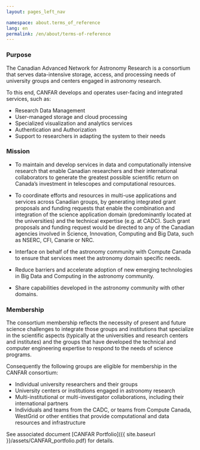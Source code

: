 ```yaml
---
layout: pages_left_nav

namespace: about.terms_of_reference
lang: en
permalink: /en/about/terms-of-reference
---
```


<!-- Content start -->

### Purpose
The Canadian Advanced Network for Astronomy Research is a consortium that serves
data-intensive storage, access, and processing needs of university groups and
centers engaged in astronomy research.

To this end, CANFAR develops and operates user-facing and integrated services,
such as:

  - Research Data Management
  - User-managed storage and cloud processing
  - Specialized visualization and analytics services
  - Authentication and Authorization
  - Support to researchers in adapting the system to their needs

### Mission
  - To maintain and develop services in data and computationally intensive
  research that enable Canadian researchers and their international collaborators
  to generate the greatest possible scientific return on Canada’s investment in
  telescopes and computational resources.

  - To coordinate efforts and resources in multi-use applications and services
  across Canadian groups, by generating integrated grant proposals and funding
  requests that enable the combination and integration of the science
  application domain (predominantly located at the universities) and the
  technical expertise (e.g. at CADC). Such grant proposals and funding request
  would be directed to any of the Canadian agencies involved in Science,
  Innovation, Computing and Big Data, such as NSERC, CFI, Canarie or NRC.

  - Interface on behalf of the astronomy community with Compute Canada to ensure
  that services meet the astronomy domain specific needs.

  - Reduce barriers and accelerate adoption of new emerging technologies in Big
  Data and Computing in the astronomy community.

  - Share capabilities developed in the astronomy community with other domains.

### Membership

The consortium membership reflects the necessity of present and future
science challenges to integrate those groups and institutions that specialize
in the scientific aspects (typically at the universities and research centers
and institutes) and the groups that have developed the technical and computer
engineering expertise to respond to the needs of science programs.

Consequently the following groups are eligible for membership in the CANFAR consortium:

  - Individual university researchers and their groups
  - University centers or institutions engaged in astronomy research
  - Multi-institutional or multi-investigator collaborations, including their international partners
  - Individuals and teams from the CADC, or teams from Compute Canada, WestGrid
  or other entities that provide computational and data resources and
  infrastructure

See associated document [CANFAR Portfolio]({{ site.baseurl }}/assets/CANFAR_portfolio.pdf) for details.
